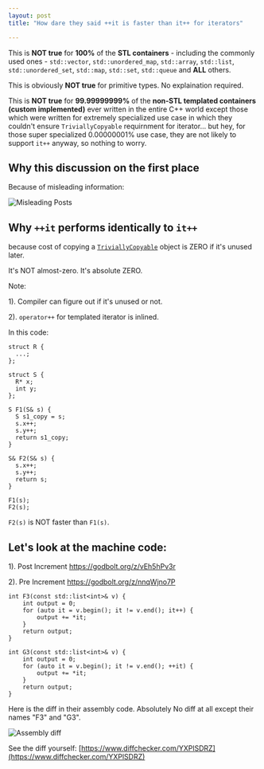 ```yaml
---
layout: post
title: "How dare they said ++it is faster than it++ for iterators"

---
```


This is **NOT true** for **100%** of the **STL containers** - including the commonly used ones - `std::vector`, `std::unordered_map`, `std::array`, `std::list`, `std::unordered_set`, `std::map`, `std::set`, `std::queue` and **ALL** others.

This is obviously **NOT true** for primitive types. No explaination required.

This is **NOT true** for **99.99999999%** of the **non-STL templated containers (custom implemented)** ever written in the entire C++ world except those which were written for extremely specialized use case in which they couldn't ensure `TriviallyCopyable` requirnment for iterator... but hey, for those super specialized 0.00000001% use case, they are not likely to support `it++` anyway, so nothing to worry.


## Why this discussion on the first place

Because of misleading information:

![Misleading Posts]({{site.baseurl}}/images/pre_increment/misleading_post_stamped_resize1.png "Misleading Posts")

## Why `++it` performs identically to `it++`

because cost of copying a [`TriviallyCopyable`](https://en.cppreference.com/w/cpp/named_req/TriviallyCopyable) object is ZERO if it's unused later.

It's NOT almost-zero. It's absolute ZERO.

Note:

1). Compiler can figure out if it's unused or not.

2). `operator++` for templated iterator is inlined.

In this code:

```
struct R {
  ...;
};

struct S {
  R* x;
  int y;
};

S F1(S& s) {
  S s1_copy = s;
  s.x++;
  s.y++;
  return s1_copy;
}

S& F2(S& s) {
  s.x++;
  s.y++;
  return s;
}

F1(s);
F2(s);

```

`F2(s)` is NOT faster than `F1(s)`.

## Let's look at the machine code:

1). Post Increment https://godbolt.org/z/vEh5hPv3r

2). Pre Increment https://godbolt.org/z/nnqWjno7P

```
int F3(const std::list<int>& v) {
    int output = 0;
    for (auto it = v.begin(); it != v.end(); it++) {
        output += *it;
    }
    return output;
}

int G3(const std::list<int>& v) {
    int output = 0;
    for (auto it = v.begin(); it != v.end(); ++it) {
        output += *it;
    }
    return output;
}
```

Here is the diff in their assembly code. Absolutely No diff at all except their names "F3" and "G3".

![Assembly diff]({{site.baseurl}}/images/pre_increment/std_list_pre_increment_diff.png "Assembly diff")

See the diff yourself: [https://www.diffchecker.com/YXPlSDRZ](https://www.diffchecker.com/YXPlSDRZ)

